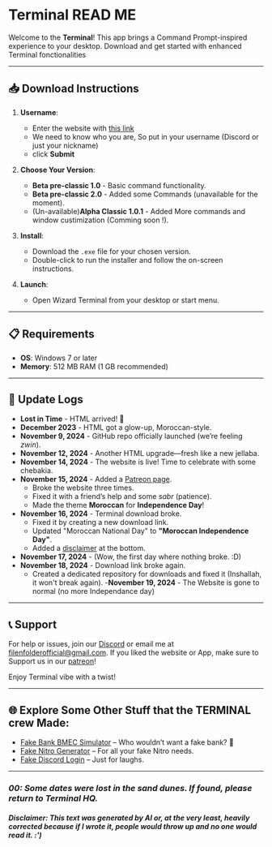 # Terminal READ ME

Welcome to the **Terminal**! This app brings a Command Prompt-inspired experience to your desktop. Download and get started with enhanced Terminal fonctionalities

---

## 📥 Download Instructions

1. **Username**:
   - Enter the website with [this link](https://filenfolder.github.io/HTMLshit/download.html)
   - We need to know who you are, So put in your username (Discord or just your nickname)
   - click **Submit**
   
1. **Choose Your Version**:
   - **Beta pre-classic 1.0** - Basic command functionality.
   - **Beta pre-classic 2.0** - Added some Commands (unavailable for the moment).
   - (Un-available)**Alpha Classic 1.0.1** - Added More commands and window custimization (Comming soon !).
   
3. **Install**:
   - Download the `.exe` file for your chosen version.
   - Double-click to run the installer and follow the on-screen instructions.

4. **Launch**:
   - Open Wizard Terminal from your desktop or start menu.

---

## 📋 Requirements

- **OS**: Windows 7 or later
- **Memory**: 512 MB RAM (1 GB recommended)

---

## 🔔 Update Logs

- **Lost in Time** - HTML arrived! 🎉  
- **December 2023** - HTML got a glow-up, Moroccan-style.  
- **November 9, 2024** - GitHub repo officially launched (we’re feeling *zwin*).  
- **November 12, 2024** - Another HTML upgrade—fresh like a new jellaba.  
- **November 14, 2024** - The website is live! Time to celebrate with some chebakia.  
- **November 15, 2024** - Added a [Patreon page](https://filenfolder.github.io/#-support-rafiki-weve-got-your-back).  
  - Broke the website three times.  
  - Fixed it with a friend’s help and some *sabr* (patience).  
  - Made the theme **Moroccan** for **Independence Day**!  
- **November 16, 2024** - Terminal download broke.  
  - Fixed it by creating a new download link.  
  - Updated "Moroccan National Day" to **"Moroccan Independence Day"**.  
  - Added a [disclaimer](https://filenfolder.github.io/#disclaimer-this-text-was-generated-by-ai-or-at-the-very-least-heavily-corrected-because-if-i-wrote-it-people-would-throw-up-and-no-one-would-read-it-) at the bottom.  
- **November 17, 2024** - (Wow, the first day where nothing broke. :D)  
- **November 18, 2024** - Download link broke again.  
  - Created a dedicated repository for downloads and fixed it (Inshallah, it won't break again).
-**November 19, 2024** - The Website is gone to normal (no more Independance day)

---

## 📞 Support

For help or issues, join our [Discord](https://discord.gg/vdXDSFWWxp) or email me at [filenfolderofficial@gmail.com](https://mail.google.com/mail/u/0/?compose=new#inbox?compose=CllgCHrgDCKDLKPddsrmlDzPrwSZGRgqFdhKPznspPNWtdwNPhvgZrXfZSZJTzKLVtCTKJjVxxq).
If you liked the website or App, make sure to Support us in our [patreon](https://www.patreon.com/c/FilenFolder)!

Enjoy Terminal vibe with a twist!

---

## 🌐 Explore Some Other Stuff that the TERMINAL crew Made:

- [Fake Bank BMEC Simulator](https://filenfolder.github.io/fake%20BMEC.html) – Who wouldn’t want a fake bank? 💸  
- [Fake Nitro Generator](https://filenfolder.github.io/Nitro.html) – For all your fake Nitro needs.  
- [Fake Discord Login](https://filenfolder.github.io/Discord.html) – Just for laughs.

---

### *00: Some dates were lost in the sand dunes. If found, please return to Terminal HQ.*  
###### ***Disclaimer: This text was generated by AI or, at the very least, heavily corrected because if I wrote it, people would throw up and no one would read it. :')***
